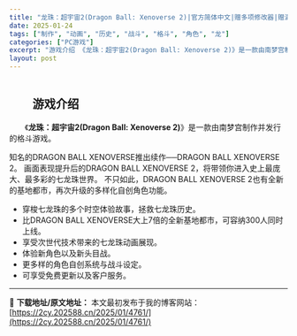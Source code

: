 ```yaml
---
title: "龙珠：超宇宙2(Dragon Ball: Xenoverse 2)|官方简体中文|赠多项修改器|赠满级存档|赠4个MOD版丨阿里云盘/百度网盘 /天翼云"
date: 2025-01-24
tags: ["制作", "动画", "历史", "战斗", "格斗", "角色", "龙"]
categories: ["PC游戏"]
excerpt: "游戏介绍 《龙珠：超宇宙2(Dragon Ball: Xenoverse 2)》是一款由南梦宫制作并发行的格斗游戏。 知名的DRAGON BALL XENOVERSE推出续作──DRAGON BALL XENOVERSE 2。 画面表现提升后的DRAGON BALL XENOVERSE 2，将带领你&hellip;"
layout: post
---
```


<div>
<div><img class="details-image aligncenter" draggable="false" src="https://2cy.202588.cn/wp-content/uploads/2025/01/2025012614344392.webp" alt="" /></div>
<div>
<p style="text-align: center;"></p>

<h2 style="white-space: normal; text-indent: 2em; text-align: left;">游戏介绍</h2>
<p style="white-space: normal; text-indent: 2em; text-align: left;"><span style="background-color: #ffffff;">《<strong>龙珠：超宇宙2(Dragon Ball: Xenoverse 2)</strong>》<span style="background-color: #ffffff;">是一款由南梦宫制作并发行的格斗游戏。</span></span></p>

<div style="max-height: none;" data-panel="{&quot;type&quot;:&quot;PanelGroup&quot;}">
<div>
<p style="text-align: center;"></p>
知名的DRAGON BALL XENOVERSE推出续作──DRAGON BALL XENOVERSE 2。
画面表现提升后的DRAGON BALL XENOVERSE 2，将带领你进入史上最庞大、最多彩的七龙珠世界。
不只如此，DRAGON BALL XENOVERSE 2也有全新的基地都市，再次升级的多样化自创角色功能。
<ul>
 	<li>穿梭七龙珠的多个时空体验故事，拯救七龙珠历史。</li>
 	<li>比DRAGON BALL XENOVERSE大上7倍的全新基地都市，可容纳300人同时上线。</li>
 	<li>享受次世代技术带来的七龙珠动画展现。</li>
 	<li>体验新角色以及新头目战。</li>
 	<li>更多样的角色自创系统与战斗设定。</li>
 	<li>可享受免费更新以及客户服务。</li>
</ul>
</div>
</div>
</div>
</div>

---
📖 **下载地址/原文地址：** 本文最初发布于我的博客网站：[https://2cy.202588.cn/2025/01/4761/](https://2cy.202588.cn/2025/01/4761/)
